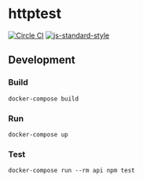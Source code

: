 # httptest

[![Circle CI](https://circleci.com/gh/svagi/httptest.svg?style=shield)](https://circleci.com/gh/svagi/httptest)
[![js-standard-style](https://img.shields.io/badge/code%20style-standard-brightgreen.svg)](http://standardjs.com/)

## Development

### Build
```
docker-compose build
```

### Run
```
docker-compose up
```

### Test
```
docker-compose run --rm api npm test
```
